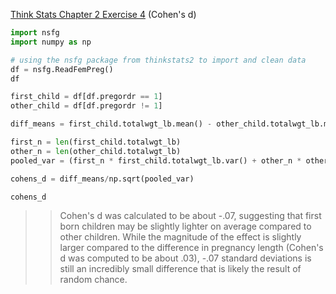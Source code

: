 [Think Stats Chapter 2 Exercise 4](http://greenteapress.com/thinkstats2/html/thinkstats2003.html#toc24) (Cohen's d)

```python
import nsfg
import numpy as np

# using the nsfg package from thinkstats2 to import and clean data
df = nsfg.ReadFemPreg()
df

first_child = df[df.pregordr == 1]
other_child = df[df.pregordr != 1]

diff_means = first_child.totalwgt_lb.mean() - other_child.totalwgt_lb.mean()

first_n = len(first_child.totalwgt_lb)
other_n = len(other_child.totalwgt_lb)
pooled_var = (first_n * first_child.totalwgt_lb.var() + other_n * other_child.totalwgt_lb.var()) / (first_n + other_n)

cohens_d = diff_means/np.sqrt(pooled_var)

cohens_d
```

> > Cohen's d was calculated to be about -.07, suggesting that first born children may be slightly lighter on average compared to other children. While the magnitude of the effect is slightly larger compared to the difference in pregnancy length (Cohen's d was computed to be about .03), -.07 standard deviations is still an incredibly small difference that is likely the result of random chance.